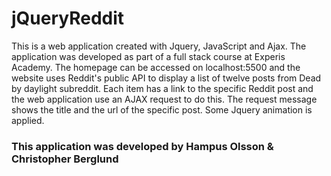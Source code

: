 # jQueryReddit
This is a web application created with Jquery, JavaScript and Ajax. The application was developed as part of a full stack course at Experis Academy.
The homepage can be accessed on localhost:5500 and the website uses Reddit's public API to display a list of twelve posts from Dead by daylight subreddit.
Each item has a link to the specific Reddit post and the web application use an AJAX request to do this. 
The request message shows the title and the url of the specific post.
Some Jquery animation is applied.

### This application was developed by Hampus Olsson & Christopher Berglund
